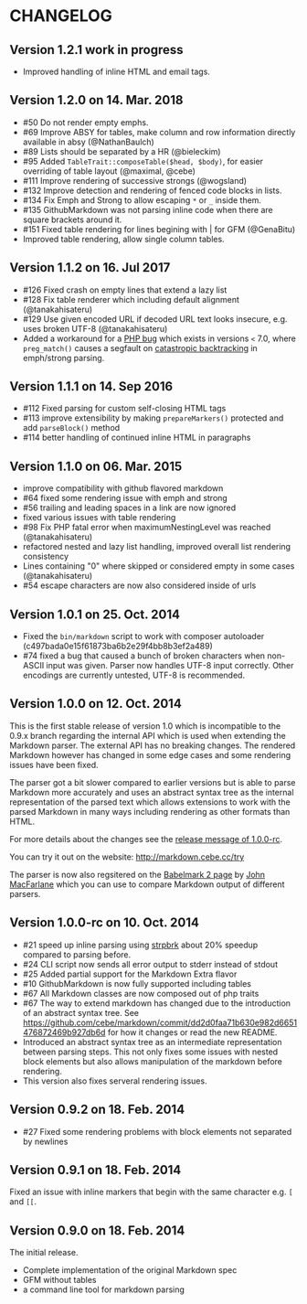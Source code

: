 CHANGELOG
=========

Version 1.2.1 work in progress
------------------------------

- Improved handling of inline HTML and email tags.

Version 1.2.0 on 14. Mar. 2018
------------------------------

- #50 Do not render empty emphs.
- #69 Improve ABSY for tables, make column and row information directly available in absy (@NathanBaulch)
- #89 Lists should be separated by a HR (@bieleckim)
- #95 Added `TableTrait::composeTable($head, $body)`, for easier overriding of table layout (@maximal, @cebe)
- #111 Improve rendering of successive strongs (@wogsland)
- #132 Improve detection and rendering of fenced code blocks in lists.
- #134 Fix Emph and Strong to allow escaping `*` or `_` inside them.
- #135 GithubMarkdown was not parsing inline code when there are square brackets around it.
- #151 Fixed table rendering for lines begining with | for GFM (@GenaBitu)
- Improved table rendering, allow single column tables.

Version 1.1.2 on 16. Jul 2017
-----------------------------

- #126 Fixed crash on empty lines that extend a lazy list
- #128 Fix table renderer which including default alignment (@tanakahisateru)
- #129  Use given encoded URL if decoded URL text looks insecure, e.g. uses broken UTF-8 (@tanakahisateru)
- Added a workaround for a [PHP bug](https://bugs.php.net/bug.php?id=45735) which exists in versions `<` 7.0, where `preg_match()` causes a segfault
  on [catastropic backtracking][] in emph/strong parsing.
  
[catastropic backtracking]: http://www.regular-expressions.info/catastrophic.html

Version 1.1.1 on 14. Sep 2016
-----------------------------

- #112 Fixed parsing for custom self-closing HTML tags
- #113 improve extensibility by making `prepareMarkers()` protected and add `parseBlock()` method
- #114 better handling of continued inline HTML in paragraphs

Version 1.1.0 on 06. Mar. 2015
------------------------------

- improve compatibility with github flavored markdown
- #64 fixed some rendering issue with emph and strong
- #56 trailing and leading spaces in a link are now ignored
- fixed various issues with table rendering
- #98 Fix PHP fatal error when maximumNestingLevel was reached (@tanakahisateru)
- refactored nested and lazy list handling, improved overall list rendering consistency
- Lines containing "0" where skipped or considered empty in some cases (@tanakahisateru)
- #54 escape characters are now also considered inside of urls

Version 1.0.1 on 25. Oct. 2014
------------------------------

- Fixed the `bin/markdown` script to work with composer autoloader (c497bada0e15f61873ba6b2e29f4bb8b3ef2a489)
- #74 fixed a bug that caused a bunch of broken characters when non-ASCII input was given. Parser now handles UTF-8 input correctly. Other encodings are currently untested, UTF-8 is recommended.

Version 1.0.0 on 12. Oct. 2014
------------------------------

This is the first stable release of version 1.0 which is incompatible to the 0.9.x branch regarding the internal API which is used when extending the Markdown parser. The external API has no breaking changes. The rendered Markdown however has changed in some edge cases and some rendering issues have been fixed.

The parser got a bit slower compared to earlier versions but is able to parse Markdown more accurately and uses an abstract syntax tree as the internal representation of the parsed text which allows extensions to work with the parsed Markdown in many ways including rendering as other formats than HTML.

For more details about the changes see the [release message of 1.0.0-rc](https://github.com/cebe/markdown/releases/tag/1.0.0-rc).

You can try it out on the website: <http://markdown.cebe.cc/try>

The parser is now also regsitered on the [Babelmark 2 page](http://johnmacfarlane.net/babelmark2/?normalize=1&text=Hello+**World**!) by [John MacFarlane](http://johnmacfarlane.net/) which you can use to compare Markdown output of different parsers.

Version 1.0.0-rc on 10. Oct. 2014
---------------------------------

- #21 speed up inline parsing using [strpbrk](http://www.php.net/manual/de/function.strpbrk.php) about 20% speedup compared to parsing before.
- #24 CLI script now sends all error output to stderr instead of stdout
- #25 Added partial support for the Markdown Extra flavor
- #10 GithubMarkdown is now fully supported including tables
- #67 All Markdown classes are now composed out of php traits
- #67 The way to extend markdown has changed due to the introduction of an abstract syntax tree. See https://github.com/cebe/markdown/commit/dd2d0faa71b630e982d6651476872469b927db6d for how it changes or read the new README.
- Introduced an abstract syntax tree as an intermediate representation between parsing steps.
  This not only fixes some issues with nested block elements but also allows manipulation of the markdown
  before rendering.
- This version also fixes serveral rendering issues.

Version 0.9.2 on 18. Feb. 2014 
------------------------------

- #27 Fixed some rendering problems with block elements not separated by newlines

Version 0.9.1 on 18. Feb. 2014
------------------------------

Fixed an issue with inline markers that begin with the same character e.g. `[` and `[[`.

Version 0.9.0 on 18. Feb. 2014
------------------------------

The initial release.

- Complete implementation of the original Markdown spec
- GFM without tables
- a command line tool for markdown parsing
